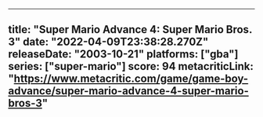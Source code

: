 
---
title: "Super Mario Advance 4: Super Mario Bros. 3"
date: "2022-04-09T23:38:28.270Z"
releaseDate: "2003-10-21"
platforms: ["gba"]
series: ["super-mario"]
score: 94
metacriticLink: "https://www.metacritic.com/game/game-boy-advance/super-mario-advance-4-super-mario-bros-3"
---
